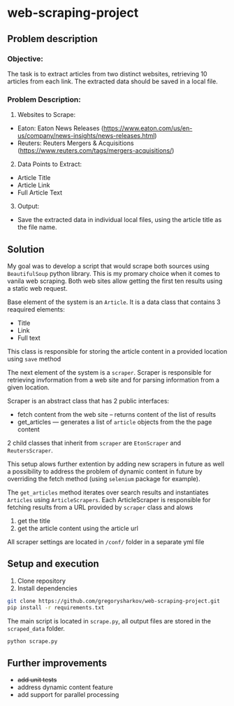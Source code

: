 # web-scraping-project

## Problem description
### Objective:
The task is to extract articles from two distinct websites, retrieving 10 articles from each link. The extracted data should be saved in a local file.

### Problem Description:
1. Websites to Scrape:
* Eaton: Eaton News Releases (https://www.eaton.com/us/en-us/company/news-insights/news-releases.html)
* Reuters: Reuters Mergers & Acquisitions (https://www.reuters.com/tags/mergers-acquisitions/)

2. Data Points to Extract:
* Article Title
* Article Link
* Full Article Text

3. Output:
* Save the extracted data in individual local files, using the article title as the file name.

## Solution
My goal was to develop a script that would scrape both sources using `BeautifulSoup` python library. This is my promary choice when it comes to vanila web scraping. Both web sites allow getting the first ten results using a static web request.

Base element of the system is an `Article`. It is a data class that contains 3 reaquired elements:
* Title
* Link
* Full text

This class is responsible for storing the article content in a provided location using `save` method

The next element of the system is a `scraper`. Scraper is responsible for retrieving invformation from a web site and for parsing information from a given location.

Scraper is an abstract class that has 2 public interfaces:
* fetch content from the web site – returns content of the list of results
* get_articles — generates a list of `article` objects from the the page content

2 child classes that inherit from `scraper` are `EtonScraper` and `ReutersScraper`.

This setup alows further extention by adding new scrapers in future as well a possibility to address the problem of dynamic content in future by overriding the fetch method (using `selenium` package for example).

The `get_articles` method iterates over search results and instantiates `Articles` using `ArticleScrapers`. Each ArticleScraper is responsible for fetching results from a URL provided by `scraper` class and alows
1. get the title
2. get the article content using the article url

All scraper settings are located in `/conf/` folder in a separate yml file


## Setup and execution
1. Clone repository
2. Install dependencies
```bash
git clone https://github.com/gregorysharkov/web-scraping-project.git
pip install -r requirements.txt
```
The main script is located in `scrape.py`, all output files are stored in the `scraped_data` folder.
```bash
python scrape.py
```

## Further improvements
* ~~add unit tests~~
* address dynamic content feature
* add support for parallel processing